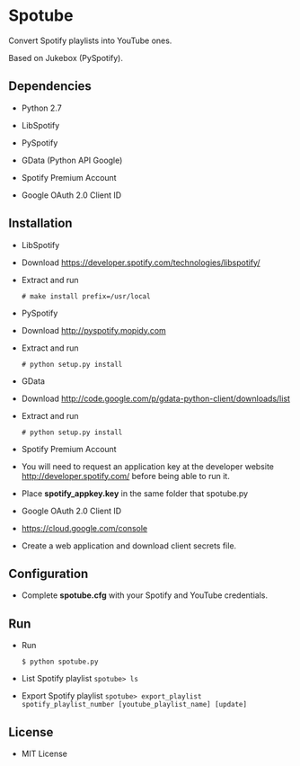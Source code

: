 Spotube
=======

Convert Spotify playlists into YouTube ones.

Based on Jukebox (PySpotify).

Dependencies
------------

* Python 2.7
* LibSpotify
* PySpotify 
* GData (Python API Google)

* Spotify Premium Account
* Google OAuth 2.0 Client ID

Installation
------------

* LibSpotify
 * Download https://developer.spotify.com/technologies/libspotify/
 * Extract and run

   <code># make install prefix=/usr/local</code>

* PySpotify
 * Download http://pyspotify.mopidy.com 
 * Extract and run

   <code># python setup.py install</code>

* GData
 * Download http://code.google.com/p/gdata-python-client/downloads/list
 * Extract and run

   <code># python setup.py install</code>

* Spotify Premium Account
 * You will need to request an application key at the developer website http://developer.spotify.com/ before being able to run it.
 * Place **spotify_appkey.key** in the same folder that spotube.py

* Google OAuth 2.0 Client ID
 * https://cloud.google.com/console
 * Create a web application and download client secrets file.

Configuration
-------------

* Complete **spotube.cfg** with your Spotify and YouTube credentials.

Run
---

* Run

  <code>$ python spotube.py</code>

* List Spotify playlist
  <code>spotube> ls</code>

* Export Spotify playlist
  <code>spotube> export_playlist spotify_playlist_number [youtube_playlist_name] [update]</code>

License
-------

* MIT License
